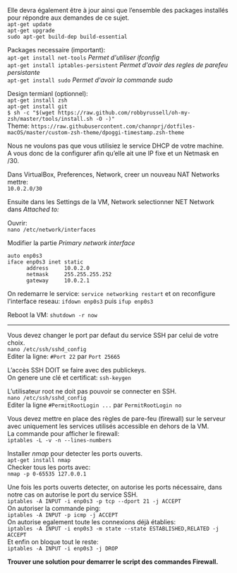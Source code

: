 Elle devra également être à jour ainsi que l’ensemble des packages installés pour
répondre aux demandes de ce sujet.   
`apt-get update`   
`apt-get upgrade`   
`sudo apt-get build-dep build-essential`

Packages necessaire (important):   
`apt-get install net-tools` *Permet d'utiliser ifconfig*   
`apt-get install iptables-persistent` *Permet d'avoir des regles de parefeu persistante*   
`apt-get install sudo` *Permet d'avoir la commande sudo*

Design termianl (optionnel):   
`apt-get install zsh`   
`apt-get install git`   
`$ sh -c "$(wget https://raw.github.com/robbyrussell/oh-my-zsh/master/tools/install.sh -O -)"`   
Theme: `https://raw.githubusercontent.com/channprj/dotfiles-macOS/master/custom-zsh-theme/dpoggi-timestamp.zsh-theme`

Nous ne voulons pas que vous utilisiez le service DHCP de votre machine.   
A vous donc de la configurer afin qu’elle ait une IP fixe et un Netmask en /30.

Dans VirtualBox, Preferences, Network, creer un nouveau NAT Networks mettre:   
`10.0.2.0/30`

Ensuite dans les Settings de la VM, Network selectionner NET Network dans *Attached to:*

Ouvrir:   
`nano /etc/network/interfaces`

Modifier la partie *Primary network interface*   
```
auto enp0s3
iface enp0s3 inet static
      address     10.0.2.0
      netmask     255.255.255.252
      gateway     10.0.2.1
```

On redemarre le service: `service networking restart` et on reconfigure l'interface reseau: `ifdown enp0s3` puis `ifup enp0s3`

Reboot la VM: `shutdown -r now`

-----------

Vous devez changer le port par defaut du service SSH par celui de votre choix.   
`nano /etc/ssh/sshd_config`   
Editer la ligne: `#Port 22` par `Port 25665`

L’accès SSH DOIT se faire avec des publickeys.   
On genere une clé et certificat: `ssh-keygen`

L’utilisateur root ne doit pas pouvoir se connecter en SSH.   
`nano /etc/ssh/sshd_config`   
Editer la ligne `#PermitRootLogin ...` par `PermitRootLogin no`

Vous devez mettre en place des règles de pare-feu (firewall) sur le serveur avec uniquement les services utilisés accessible en dehors de la VM.   
La commande pour afficher le firewall:   
`iptables -L -v -n --lines-numbers`   

Installer *nmap* pour detecter les ports ouverts.   
`apt-get install nmap`   
Checker tous les ports avec:   
`nmap -p 0-65535 127.0.0.1`   

Une fois les ports ouverts detecter, on autorise les ports nécessaire, dans notre cas on autorise le port du service SSH.   
`iptables -A INPUT -i enp0s3 -p tcp --dport 21 -j ACCEPT`   
On autoriser la commande ping:   
`iptables -A INPUT -p icmp -j ACCEPT`   
On autorise egalement toute les connexions déjà établies:   
`iptables -A INPUT -i enp0s3 -m state --state ESTABLISHED,RELATED -j ACCEPT`   
Et enfin on bloque tout le reste:   
`iptables -A INPUT -i enp0s3 -j DROP`   

**Trouver une solution pour demarrer le script des commandes Firewall.**   


